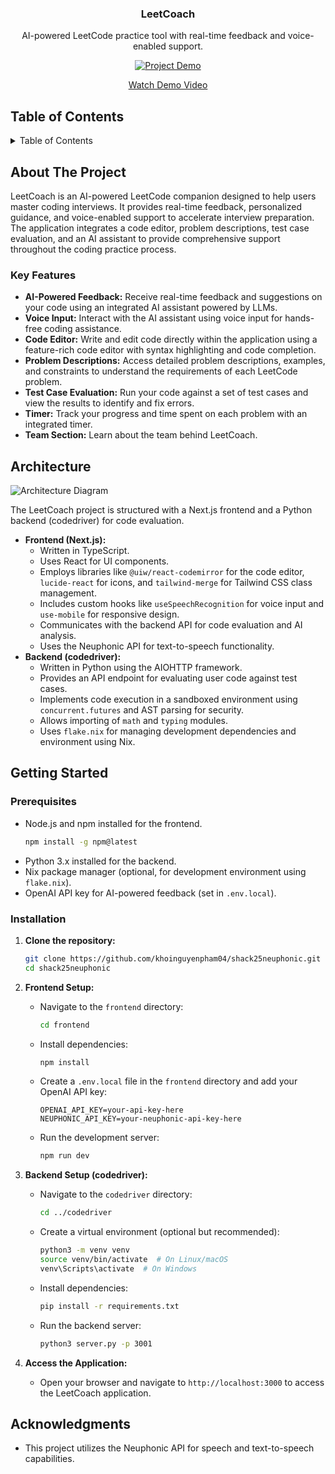 <div align="center">

<h3 align="center">LeetCoach</h3>

  <p align="center">
    AI-powered LeetCode practice tool with real-time feedback and voice-enabled support.
  </p>
</div>

<!-- REMOVE THIS IF YOU DON'T HAVE A DEMO -->
<!-- TIP: You can alternatively directly upload a video up to 100MB by dropping it in while editing the README on GitHub. This displays a video player directly on GitHub instead of making it so that you have to click an image/link -->
<div align="center">
  <a href="https://github.com/user-attachments/assets/f45c9ee9-ad2f-40f4-bb60-e9bbd1472c45">
    <img src="https://github.com/user-attachments/assets/f45c9ee9-ad2f-40f4-bb60-e9bbd1472c45" alt="Project Demo">
    <p>Watch Demo Video</p>
  </a>
</div>

## Table of Contents

<details>
  <summary>Table of Contents</summary>
  <ol>
    <li>
      <a href="#about-the-project">About The Project</a>
      <ul>
        <li><a href="#key-features">Key Features</a></li>
      </ul>
    </li>
    <li><a href="#architecture">Architecture</a></li>
    <li>
      <a href="#getting-started">Getting Started</a>
      <ul>
        <li><a href="#prerequisites">Prerequisites</a></li>
        <li><a href="#installation">Installation</a></li>
      </ul>
    </li>
    <li><a href="#acknowledgments">Acknowledgments</a></li>
  </ol>
</details>

## About The Project

LeetCoach is an AI-powered LeetCode companion designed to help users master coding interviews. It provides real-time feedback, personalized guidance, and voice-enabled support to accelerate interview preparation. The application integrates a code editor, problem descriptions, test case evaluation, and an AI assistant to provide comprehensive support throughout the coding practice process.

### Key Features

- **AI-Powered Feedback:** Receive real-time feedback and suggestions on your code using an integrated AI assistant powered by LLMs.
- **Voice Input:** Interact with the AI assistant using voice input for hands-free coding assistance.
- **Code Editor:** Write and edit code directly within the application using a feature-rich code editor with syntax highlighting and code completion.
- **Problem Descriptions:** Access detailed problem descriptions, examples, and constraints to understand the requirements of each LeetCode problem.
- **Test Case Evaluation:** Run your code against a set of test cases and view the results to identify and fix errors.
- **Timer:** Track your progress and time spent on each problem with an integrated timer.
- **Team Section:** Learn about the team behind LeetCoach.

## Architecture

![Architecture Diagram](https://github.com/user-attachments/assets/75adc7aa-7719-4c4f-a9bb-3ba847e12e9f)

The LeetCoach project is structured with a Next.js frontend and a Python backend (codedriver) for code evaluation.

- **Frontend (Next.js):**
    -   Written in TypeScript.
    -   Uses React for UI components.
    -   Employs libraries like `@uiw/react-codemirror` for the code editor, `lucide-react` for icons, and `tailwind-merge` for Tailwind CSS class management.
    -   Includes custom hooks like `useSpeechRecognition` for voice input and `use-mobile` for responsive design.
    -   Communicates with the backend API for code evaluation and AI analysis.
    -   Uses the Neuphonic API for text-to-speech functionality.
- **Backend (codedriver):**
    -   Written in Python using the AIOHTTP framework.
    -   Provides an API endpoint for evaluating user code against test cases.
    -   Implements code execution in a sandboxed environment using `concurrent.futures` and AST parsing for security.
    -   Allows importing of `math` and `typing` modules.
    -   Uses `flake.nix` for managing development dependencies and environment using Nix.

## Getting Started

### Prerequisites

-   Node.js and npm installed for the frontend.
    ```sh
    npm install -g npm@latest
    ```
-   Python 3.x installed for the backend.
-   Nix package manager (optional, for development environment using `flake.nix`).
-   OpenAI API key for AI-powered feedback (set in `.env.local`).

### Installation

1.  **Clone the repository:**

    ```sh
    git clone https://github.com/khoinguyenpham04/shack25neuphonic.git
    cd shack25neuphonic
    ```

2.  **Frontend Setup:**

    -   Navigate to the `frontend` directory:

        ```sh
        cd frontend
        ```

    -   Install dependencies:

        ```sh
        npm install
        ```

    -   Create a `.env.local` file in the `frontend` directory and add your OpenAI API key:

        ```
        OPENAI_API_KEY=your-api-key-here
        NEUPHONIC_API_KEY=your-neuphonic-api-key-here
        ```

    -   Run the development server:

        ```sh
        npm run dev
        ```

3.  **Backend Setup (codedriver):**

    -   Navigate to the `codedriver` directory:

        ```sh
        cd ../codedriver
        ```

    -   Create a virtual environment (optional but recommended):

        ```sh
        python3 -m venv venv
        source venv/bin/activate  # On Linux/macOS
        venv\Scripts\activate  # On Windows
        ```

    -   Install dependencies:

        ```sh
        pip install -r requirements.txt
        ```

    -   Run the backend server:

        ```sh
        python3 server.py -p 3001
        ```

4.  **Access the Application:**

    -   Open your browser and navigate to `http://localhost:3000` to access the LeetCoach application.

## Acknowledgments

-   This project utilizes the Neuphonic API for speech and text-to-speech capabilities.
